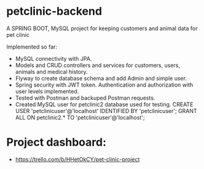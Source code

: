 # petclinic-backend
A SPRING BOOT, MySQL project for keeping customers and animal data for pet clinic

Implemented so far: 
- MySQL connectivity with JPA. 
- Models and CRUD controllers and services for customers, users, animals and medical history.
- Flyway to create database schema and add Admin and simple user.
- Spring security with JWT token. Authentication and authorization with user levels implemented.
- Tested with Postman and backuped Postman requests.
- Created MySQL user for petclinic2 database used for testing.
	CREATE USER 'petclinicuser'@'localhost' IDENTIFIED BY 'petclinicuser';
	GRANT ALL ON petclinic2.* TO 'petclinicuser'@'localhost';

# Project dashboard:
- https://trello.com/b/HHetOkCY/pet-clinic-project
